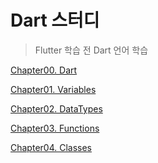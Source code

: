 # Dart 스터디
> Flutter 학습 전 Dart 언어 학습
> 

[Chapter00. Dart](docs/chapter00.md)

[Chapter01. Variables](docs/chapter01.md)

[Chapter02. DataTypes](docs/chapter02.md)

[Chapter03. Functions](docs/chapter03.md)

[Chapter04. Classes](docs/chapter04.md)
